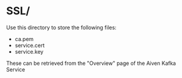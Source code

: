 # SSL/ 
Use this directory to store the following files:
- ca.pem
- service.cert
- service.key

These can be retrieved from the "Overview" page of the Aiven Kafka Service
